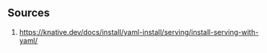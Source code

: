 Sources
-------

1. https://knative.dev/docs/install/yaml-install/serving/install-serving-with-yaml/
